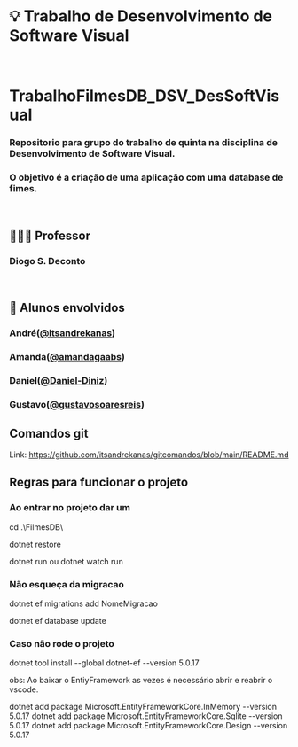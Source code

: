 # 💡 Trabalho de Desenvolvimento de Software Visual

<br />

# TrabalhoFilmesDB_DSV_DesSoftVisual

 ### Repositorio para grupo do trabalho de quinta na disciplina de Desenvolvimento de Software Visual. 
 ### O objetivo é a criação de uma aplicação com uma database de fimes.

<br />

## 👨🏻‍🏫 Professor
### Diogo S. Deconto

<br />

## 🚀 Alunos envolvidos
### André([@itsandrekanas](https://github.com/itsandrekanas))
### Amanda([@amandagaabs](https://github.com/amandagaabs))
### Daniel([@Daniel-Diniz](https://github.com/Daniel-Diniz))
### Gustavo([@gustavosoaresreis](https://github.com/gustavosoaresreis))


## Comandos git

Link: https://github.com/itsandrekanas/gitcomandos/blob/main/README.md

## Regras para funcionar o projeto

### Ao entrar no projeto dar um

cd .\FilmesDB\

dotnet restore

dotnet run ou dotnet watch run

### Não esqueça da migracao

dotnet ef migrations add NomeMigracao

dotnet ef database update

### Caso não rode o projeto

dotnet tool install --global dotnet-ef --version 5.0.17

obs:  Ao baixar o EntiyFramework as vezes é necessário abrir e reabrir o vscode.

dotnet add package Microsoft.EntityFrameworkCore.InMemory --version 5.0.17
dotnet add package Microsoft.EntityFrameworkCore.Sqlite --version 5.0.17
dotnet add package Microsoft.EntityFrameworkCore.Design --version 5.0.17




